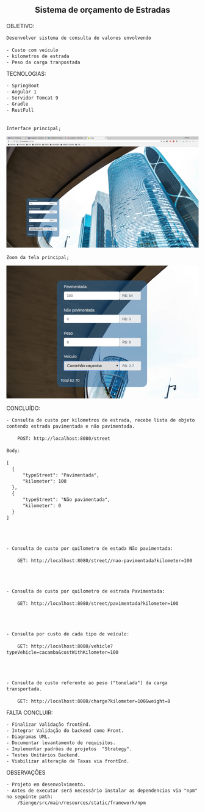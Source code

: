 <h2><p align="center"> Sistema de orçamento de Estradas</p></h2>


OBJETIVO:

	Desenvolver sistema de consulta de valores envolvendo 
	
	- Custo com veículo
	- kilometros de estrada
	- Peso da carga tranpostada


TECNOLOGIAS:
	
	- SpringBoot
	- Angular 1
	- Servidor Tomcat 9
	- Gradle
	- RestFull

	
	Interface principal;
<p align="center"><img src="/Sienge/0_Printscreen/1.png" width="950"/></p>

	Zoom da tela principal;
<p align="center"><img src="/Sienge/0_Printscreen/2.png" width="950"/></p>

<p>


CONCLUÍDO:

	- Consulta de custo por kilometros de estrada, recebe lista de objeto contendo estrada pavimentada e não pavimentada.

		POST: http://localhost:8080/street
		
	Body:
	
	[
	  {
	      "typeStreet": "Pavimentada",
	      "kilometer": 100
	  },
	  {
	      "typeStreet": "Não pavimentada",
	      "kilometer": 0
	  }
	]




	- Consulta de custo por quilometro de estada Não pavimentada:
	
		GET: http://localhost:8080/street//nao-pavimentada?kilometer=100



	
	- Consulta de custo por quilometro de estrada Pavimentada:
	
		GET: http://localhost:8080/street/pavimentada?kilometer=100


	

	- Consulta por custo de cada tipo de veículo:
	
		GET: http://localhost:8080/vehicle?typeVehicle=cacamba&costWithKilometer=100




	- Consulta de custo referente ao peso ("tonelada") da carga transportada.

		GET: http://localhost:8080/charge?kilometer=100&weight=8


	

FALTA CONCLUIR:
	
	- Finalizar Validação frontEnd.
	- Integrar Validação do backend como Front.
	- Diagramas UML.
	- Documentar levantamento de requisitos.
	- Implementar padrões de projetos  "Strategy".
	- Testes Unitários Backend.
	- Viabilizar alteração de Taxas via frontEnd.


OBSERVAÇÕES

	- Projeto em desenvolvimento.
	- Antes de executar será necessário instalar as dependencias via "npm" no seguinte path:
		/Sienge/src/main/resources/static/framework/npm

</p>
